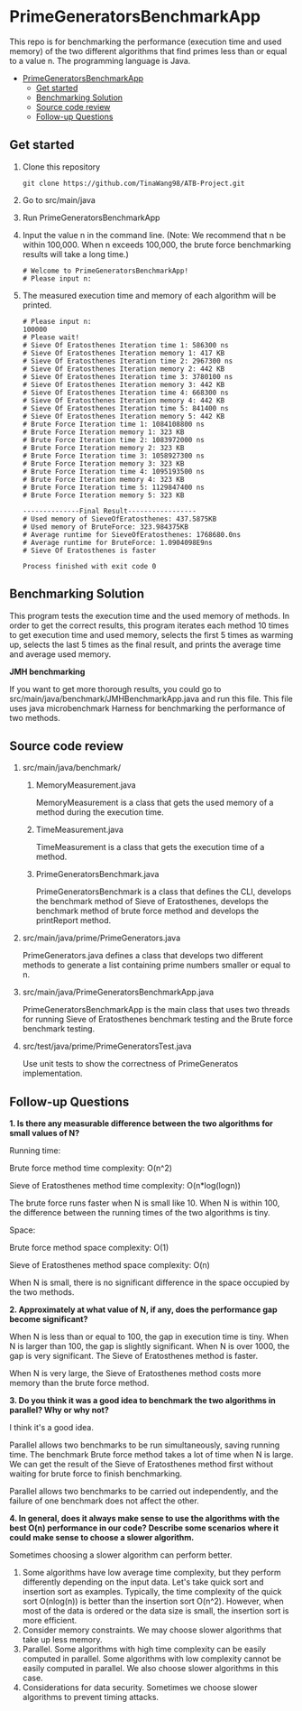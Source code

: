 # PrimeGeneratorsBenchmarkApp

This repo is for benchmarking the performance (execution time and used memory) of the two different algorithms that find primes less than or equal to a value n.  The programming language is Java.

- [PrimeGeneratorsBenchmarkApp](#primegeneratorsbenchmarkapp)
  - [Get started](#get-started)
  - [Benchmarking Solution](#benchmarking-solution)
  - [Source code review](#source-code-review)
  - [Follow-up Questions](#follow-up-questions)

## Get started

1. Clone this repository

   ```
   git clone https://github.com/TinaWang98/ATB-Project.git
   ```

2. Go to src/main/java

3. Run PrimeGeneratorsBenchmarkApp

4. Input the value n in the command line. (Note: We recommend that n be within 100,000. When n exceeds 100,000, the brute force benchmarking results will take a long time.)

   ```
   # Welcome to PrimeGeneratorsBenchmarkApp!
   # Please input n: 
   ```

5. The measured execution time and memory of each algorithm will be printed.

   ```
   # Please input n: 
   100000
   # Please wait!
   # Sieve Of Eratosthenes Iteration time 1: 586300 ns
   # Sieve Of Eratosthenes Iteration memory 1: 417 KB
   # Sieve Of Eratosthenes Iteration time 2: 2967300 ns
   # Sieve Of Eratosthenes Iteration memory 2: 442 KB
   # Sieve Of Eratosthenes Iteration time 3: 3780100 ns
   # Sieve Of Eratosthenes Iteration memory 3: 442 KB
   # Sieve Of Eratosthenes Iteration time 4: 668300 ns
   # Sieve Of Eratosthenes Iteration memory 4: 442 KB
   # Sieve Of Eratosthenes Iteration time 5: 841400 ns
   # Sieve Of Eratosthenes Iteration memory 5: 442 KB
   # Brute Force Iteration time 1: 1084108800 ns
   # Brute Force Iteration memory 1: 323 KB
   # Brute Force Iteration time 2: 1083972000 ns
   # Brute Force Iteration memory 2: 323 KB
   # Brute Force Iteration time 3: 1058927300 ns
   # Brute Force Iteration memory 3: 323 KB
   # Brute Force Iteration time 4: 1095193500 ns
   # Brute Force Iteration memory 4: 323 KB
   # Brute Force Iteration time 5: 1129847400 ns
   # Brute Force Iteration memory 5: 323 KB
   
   --------------Final Result-----------------
   # Used memory of SieveOfEratosthenes: 437.5875KB
   # Used memory of BruteForce: 323.984375KB
   # Average runtime for SieveOfEratosthenes: 1768680.0ns
   # Average runtime for BruteForce: 1.0904098E9ns
   # Sieve Of Eratosthenes is faster
   
   Process finished with exit code 0
   ```

## Benchmarking Solution 

This program tests the execution time and the used memory of methods. In order to get the correct results, this program iterates each method 10 times to get execution time and used memory, selects the first 5 times as warming up, selects the last 5 times as the final result, and prints the average time and average used memory.

**JMH benchmarking**

If you want to get more thorough results, you could go to src/main/java/benchmark/JMHBenchmarkApp.java and run this file. This file uses java microbenchmark Harness for benchmarking the performance of two methods.

## Source code review

1. src/main/java/benchmark/

   1. MemoryMeasurement.java

      MemoryMeasurement is a class that gets the used memory of a method during the execution time. 

   2. TimeMeasurement.java

      TimeMeasurement is a class that gets the execution time of a method.

   3. PrimeGeneratorsBenchmark.java

      PrimeGeneratorsBenchmark is a class that defines the CLI,  develops the benchmark method of Sieve of Eratosthenes, develops the benchmark method of brute force method and develops the printReport method.

2. src/main/java/prime/PrimeGenerators.java

   PrimeGenerators.java defines a class that develops two different methods to generate a list containing prime numbers smaller or equal to n.

3. src/main/java/PrimeGeneratorsBenchmarkApp.java

   PrimeGeneratorsBenchmarkApp is the main class that uses two threads for running Sieve of Eratosthenes benchmark testing and the Brute force benchmark testing.

4. src/test/java/prime/PrimeGeneratorsTest.java

   Use unit tests to show the correctness of PrimeGeneratos implementation.

   

## Follow-up Questions

**1. Is there any measurable difference between the two algorithms for small values of N?**

Running time:

Brute force method time complexity: O(n^2)

Sieve of Eratosthenes method time complexity: O(n*log(logn))

The brute force runs faster when N is small like 10. When N is within 100, the difference between the running times of the two algorithms is tiny.

Space:

Brute force method space complexity: O(1)

Sieve of Eratosthenes method space complexity: O(n)

When N is small, there is no significant difference in the space occupied by the two methods.

**2. Approximately at what value of N, if any, does the performance gap become significant?**

When N is less than or equal to 100, the gap in execution time is tiny. When N is larger than 100, the gap is slightly significant. When N is over 1000, the gap is very significant. The Sieve of Eratosthenes method is faster.

When N is very large, the Sieve of Eratosthenes method costs more memory than the brute force method.

**3. Do you think it was a good idea to benchmark the two algorithms in parallel? Why or why not?**

I think it's a good idea.

Parallel allows two benchmarks to be run simultaneously, saving running time. The benchmark Brute force method takes a lot of time when N is large. We can get the result of the Sieve of Eratosthenes method first without waiting for brute force to finish benchmarking.

Parallel allows two benchmarks to be carried out independently, and the failure of one benchmark does not affect the other.

**4. In general, does it always make sense to use the algorithms with the best O(n) performance in our code? Describe some scenarios where it could make sense to choose a slower algorithm.**

Sometimes choosing a slower algorithm can perform better.

1. Some algorithms have low average time complexity, but they perform differently depending on the input data. Let's take quick sort and insertion sort as examples. Typically, the time complexity of the quick sort O(nlog(n)) is better than the insertion sort O(n^2). However, when most of the data is ordered or the data size is small, the insertion sort is more efficient.
2. Consider memory constraints. We may choose slower algorithms that take up less memory.
3. Parallel. Some algorithms with high time complexity can be easily computed in parallel. Some algorithms with low complexity cannot be easily computed in parallel. We also choose slower algorithms in this case.
4. Considerations for data security. Sometimes we choose slower algorithms to prevent timing attacks.

